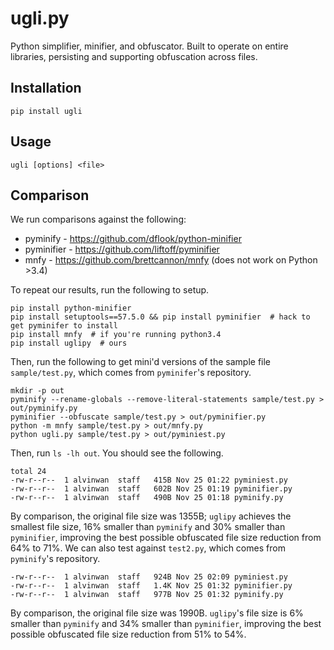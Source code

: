 # ugli.py

Python simplifier, minifier, and obfuscator. Built to operate on entire libraries, persisting and supporting obfuscation across files.

## Installation

    pip install ugli

## Usage

    ugli [options] <file>

## Comparison

We run comparisons against the following:

- pyminify - https://github.com/dflook/python-minifier
- pyminifier - https://github.com/liftoff/pyminifier
- mnfy - https://github.com/brettcannon/mnfy (does not work on Python >3.4)

To repeat our results, run the following to setup.

```
pip install python-minifier
pip install setuptools==57.5.0 && pip install pyminifier  # hack to get pyminifer to install
pip install mnfy  # if you're running python3.4
pip install uglipy  # ours
```

Then, run the following to get mini'd versions of the sample file `sample/test.py`, which comes from `pyminifer`'s repository.

```
mkdir -p out
pyminify --rename-globals --remove-literal-statements sample/test.py > out/pyminify.py
pyminifier --obfuscate sample/test.py > out/pyminifier.py
python -m mnfy sample/test.py > out/mnfy.py
python ugli.py sample/test.py > out/pyminiest.py
```

Then, run `ls -lh out`. You should see the following.

```
total 24
-rw-r--r--  1 alvinwan  staff   415B Nov 25 01:22 pyminiest.py
-rw-r--r--  1 alvinwan  staff   602B Nov 25 01:19 pyminifier.py
-rw-r--r--  1 alvinwan  staff   490B Nov 25 01:18 pyminify.py
```

By comparison, the original file size was 1355B; `uglipy` achieves the smallest file size, 16% smaller than `pyminify` and 30% smaller than `pyminifier`, improving the best possible obfuscated file size reduction from 64% to 71%. We can also test against `test2.py`, which comes from `pyminify`'s repository.

```
-rw-r--r--  1 alvinwan  staff   924B Nov 25 02:09 pyminiest.py
-rw-r--r--  1 alvinwan  staff   1.4K Nov 25 01:32 pyminifier.py
-rw-r--r--  1 alvinwan  staff   977B Nov 25 01:32 pyminify.py
```

By comparison, the original file size was 1990B. `uglipy`'s file size is 6% smaller than `pyminify` and 34% smaller than `pyminifier`, improving the best possible obfuscated file size reduction from 51% to 54%.